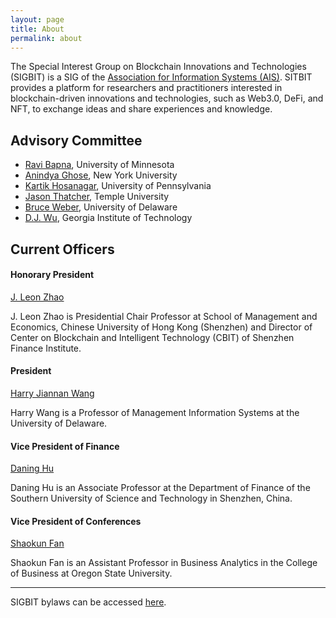 ```yaml
---
layout: page
title: About
permalink: about
---
```


The Special Interest Group on Blockchain Innovations and Technologies (SIGBIT) is a SIG of the [Association for Information Systems (AIS)](https://aisnet.org). SITBIT provides a platform for researchers and practitioners interested in blockchain-driven innovations and technologies, such as Web3.0, DeFi, and NFT, to exchange ideas and share experiences and knowledge.


## Advisory Committee

- [Ravi Bapna](https://carlsonschool.umn.edu/faculty/ravi-bapna), University of Minnesota
- [Anindya Ghose](https://www.stern.nyu.edu/faculty/bio/anindya-ghose), New York University
- [Kartik Hosanagar](https://oid.wharton.upenn.edu/profile/kartikh/), University of Pennsylvania
- [Jason Thatcher](https://www.fox.temple.edu/about-fox/directory/jason-thatcher/), Temple University
- [Bruce Weber](https://www.udel.edu/faculty-staff/experts/bruce-weber/), University of Delaware
- [D.J. Wu](https://www.scheller.gatech.edu/directory/faculty/wu/index.html), Georgia Institute of Technology

## Current Officers

#### Honorary President

[J. Leon Zhao](https://myweb.cuhk.edu.cn/leonzhao)

J. Leon Zhao is Presidential Chair Professor at School of Management and Economics, Chinese University of Hong Kong (Shenzhen) and Director of Center on Blockchain and Intelligent Technology (CBIT) of Shenzhen Finance Institute. 

#### President

[Harry Jiannan Wang](https://harrywang.me/)

Harry Wang is a Professor of Management Information Systems at the University of Delaware.

#### Vice President of Finance

[Daning Hu](https://sustchud.github.io/)

Daning Hu is an Associate Professor at the Department of Finance of the Southern University of Science and Technology in Shenzhen, China. 

#### Vice President of Conferences

[Shaokun Fan](https://business.oregonstate.edu/users/shaokun-fan)

Shaokun Fan is an Assistant Professor in Business Analytics in the College of Business at Oregon State University.

---

SIGBIT bylaws can be accessed [here](/bylaws).